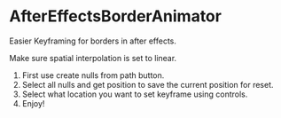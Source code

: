 # AfterEffectsBorderAnimator

Easier Keyframing for borders in after effects.

Make sure spatial interpolation is set to linear.

1. First use create nulls from path button.
2. Select all nulls and get position to save the current position for reset.
3. Select what location you want to set keyframe using controls.
4. Enjoy!
